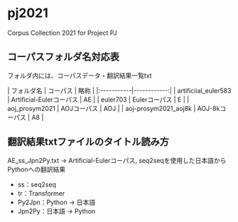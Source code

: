 # pj2021
Corpus Collection 2021 for Project PJ

## コーパスフォルダ名対応表

フォルダ内には、コーパスデータ・翻訳結果一覧txt

| フォルダ名 | コーパス | 略称 |
|:-----------|------------:|
| artificiial_euler583 | Artificial-Eulerコーパス | AE |
| euler703 | Eulerコーパス | E |
| aoj_prosym2021 | AOJコーパス | AOJ |
| aoj-prosym2021_aoj8k | AOJ-8kコーパス | A8 |

## 翻訳結果txtファイルのタイトル読み方

AE_ss_Jpn2Py.txt
    → Artificial-Eulerコーパス, seq2seqを使用した日本語からPythonへの翻訳結果
* ss：seq2seq
* tr：Transformer
* Py2Jpn：Python → 日本語
* Jpn2Py：日本語 → Python
